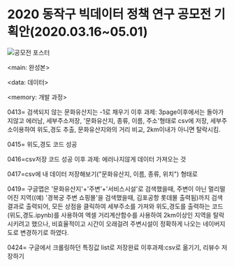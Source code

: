 # 2020 동작구 빅데이터 정책 연구 공모전 기획안(2020.03.16~05.01) 
![공모전 포스터](https://user-images.githubusercontent.com/57060127/78499818-d7a17c00-778d-11ea-8e32-f5acd57de15f.jpg)

<main: 완성본>

<data: 데이터>

<memory: 개발 과정>

0413= 검색되지 않는 문화유산지는 -1로 채우기
이후 과제: 3page이후에서는 돌아가지않고 에러남, 세부주소저장, '문화유산지, 종류, 이름, 주소'형태로 csv에 저장, 세부주소이용하여 위도,경도 추출, 문화유산지와의 거리 비교, 2km이내가 아니면 탈락시킴.


0415= 위도,경도 코드 성공


0416=csv저장 코드 성공
이후 과제: 에러나지않게 데이터 가져오는 것

0417=csv에 내 데이터 저장해보기("문화유산지, 이름, 종류, 위치") 형태로

0419= 구글맵은 '문화유산지'+'주변'+'서비스시설'로 검색했을때, 주변이 아닌 멀리떨어진 지역((예) '경복궁 주변 쇼핑몰'을 검색했을때, 김포공항 롯데몰 출력됨)까지 검색결과로 출력되어, 모든 상점을 클릭하여 세부주소를 가져와 위도,경도를 출력하는 코드(위도,경도.ipynb)를 사용하여 엑셀 거리계산함수를 사용하여 2km이상인 지역을 탈락시키려고 했으나, 비효율적이고 시간이 오래걸려 주변시설이 정확하게 나오는 네이버지도로 변경하기로 하였다. 

0424= 구글에서 크롤링하던 특징값 list로 저장완료
이후과제:csv로 옮기기, 리뷰수 저장하기
